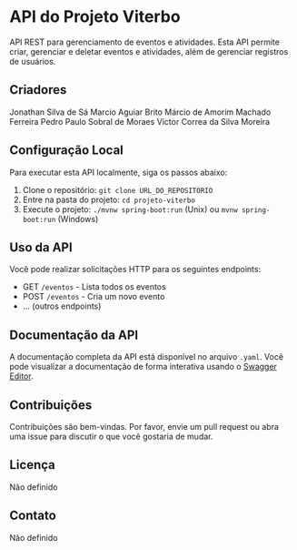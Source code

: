 # API do Projeto Viterbo

API REST para gerenciamento de eventos e atividades. Esta API permite criar, gerenciar e deletar eventos e atividades, além de gerenciar registros de usuários.

## Criadores

Jonathan Silva de Sá
Marcio Aguiar Brito
Márcio de Amorim Machado Ferreira
Pedro Paulo Sobral de Moraes
Victor Correa da Silva Moreira

## Configuração Local

Para executar esta API localmente, siga os passos abaixo:

1. Clone o repositório: `git clone URL_DO_REPOSITORIO`
2. Entre na pasta do projeto: `cd projeto-viterbo`
3. Execute o projeto: `./mvnw spring-boot:run` (Unix) ou `mvnw spring-boot:run` (Windows)

## Uso da API

Você pode realizar solicitações HTTP para os seguintes endpoints:
- GET `/eventos` - Lista todos os eventos
- POST `/eventos` - Cria um novo evento
- ... (outros endpoints)

## Documentação da API

A documentação completa da API está disponível no arquivo `.yaml`. 
Você pode visualizar a documentação de forma interativa usando o [Swagger Editor](https://editor.swagger.io/).

## Contribuições

Contribuições são bem-vindas. Por favor, envie um pull request ou abra uma issue para discutir o que você gostaria de mudar.

## Licença

Não definido

## Contato

Não definido
